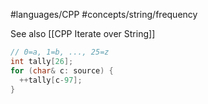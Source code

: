 #languages/CPP #concepts/string/frequency 

See also [[CPP Iterate over String]]

```c++
// 0=a, 1=b, ..., 25=z
int tally[26];
for (char& c: source) {
  ++tally[c-97];
}
```